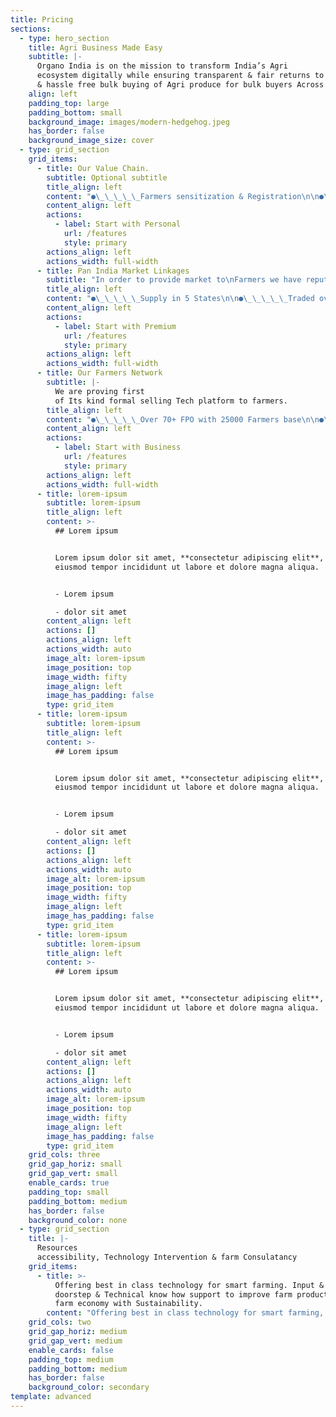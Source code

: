 ```yaml
---
title: Pricing
sections:
  - type: hero_section
    title: Agri Business Made Easy
    subtitle: |-
      Organo India is on the mission to transform India’s Agri
      ecosystem digitally while ensuring transparent & fair returns to farmers
      & hassle free bulk buying of Agri produce for bulk buyers Across India.
    align: left
    padding_top: large
    padding_bottom: small
    background_image: images/modern-hedgehog.jpeg
    has_border: false
    background_image_size: cover
  - type: grid_section
    grid_items:
      - title: Our Value Chain.
        subtitle: Optional subtitle
        title_align: left
        content: "●\_\_\_\_\_Farmers sensitization & Registration\n\n●\_\_\_\_\_Group Farming for better Economic growth\n\n●\_\_\_\_\_Accessibility of Agri Resources, New Technology & Consultancy \n\n●\_\_\_\_\_Farm Gate Value Addition comply with buyer requirement.\n\n●\_\_\_\_\_Access to Market Linkages Platform\n\n●\_\_\_\_\_End to End Supply Chain\n"
        content_align: left
        actions:
          - label: Start with Personal
            url: /features
            style: primary
        actions_align: left
        actions_width: full-width
      - title: Pan India Market Linkages
        subtitle: "In order to provide market to\nFarmers we have reputed offtakes\_across country to buy our produce on time on\nthe other hand buyers find themselves in secured environment to procure from organo India\_Platform."
        title_align: left
        content: "●\_\_\_\_\_Supply in 5 States\n\n●\_\_\_\_\_Traded over 300MT Agro commodity\n\n●\_\_\_\_\_Our Core products-Spices, Herbs, Super Foods, Exotic & rare products\n"
        content_align: left
        actions:
          - label: Start with Premium
            url: /features
            style: primary
        actions_align: left
        actions_width: full-width
      - title: Our Farmers Network
        subtitle: |-
          We are proving first
          of Its kind formal selling Tech platform to farmers.
        title_align: left
        content: "●\_\_\_\_\_Over 70+ FPO with 25000 Farmers base\n\n●\_\_\_\_\_Cultivates over 30000 Hectares land\n\n●\_\_\_\_\_12 State, 70 district\n\n●\_\_\_\_\_Over 40+ Agri Commodity cultivated\n"
        content_align: left
        actions:
          - label: Start with Business
            url: /features
            style: primary
        actions_align: left
        actions_width: full-width
      - title: lorem-ipsum
        subtitle: lorem-ipsum
        title_align: left
        content: >-
          ## Lorem ipsum


          Lorem ipsum dolor sit amet, **consectetur adipiscing elit**, sed do
          eiusmod tempor incididunt ut labore et dolore magna aliqua.


          - Lorem ipsum

          - dolor sit amet
        content_align: left
        actions: []
        actions_align: left
        actions_width: auto
        image_alt: lorem-ipsum
        image_position: top
        image_width: fifty
        image_align: left
        image_has_padding: false
        type: grid_item
      - title: lorem-ipsum
        subtitle: lorem-ipsum
        title_align: left
        content: >-
          ## Lorem ipsum


          Lorem ipsum dolor sit amet, **consectetur adipiscing elit**, sed do
          eiusmod tempor incididunt ut labore et dolore magna aliqua.


          - Lorem ipsum

          - dolor sit amet
        content_align: left
        actions: []
        actions_align: left
        actions_width: auto
        image_alt: lorem-ipsum
        image_position: top
        image_width: fifty
        image_align: left
        image_has_padding: false
        type: grid_item
      - title: lorem-ipsum
        subtitle: lorem-ipsum
        title_align: left
        content: >-
          ## Lorem ipsum


          Lorem ipsum dolor sit amet, **consectetur adipiscing elit**, sed do
          eiusmod tempor incididunt ut labore et dolore magna aliqua.


          - Lorem ipsum

          - dolor sit amet
        content_align: left
        actions: []
        actions_align: left
        actions_width: auto
        image_alt: lorem-ipsum
        image_position: top
        image_width: fifty
        image_align: left
        image_has_padding: false
        type: grid_item
    grid_cols: three
    grid_gap_horiz: small
    grid_gap_vert: small
    enable_cards: true
    padding_top: small
    padding_bottom: medium
    has_border: false
    background_color: none
  - type: grid_section
    title: |-
      Resources
      accessibility, Technology Intervention & farm Consulatancy
    grid_items:
      - title: >-
          Offering best in class technology for smart farming. Input & Seed at
          doorstep & Technical know how support to improve farm productivity &
          farm economy with Sustainability.
        content: "Offering best in class technology for smart farming, Inputs & Seed at doorstep & Technical know how support to inporve farm productivity & farm economy\_ with Sustainability.\n\n\n\n"
    grid_cols: two
    grid_gap_horiz: medium
    grid_gap_vert: medium
    enable_cards: false
    padding_top: medium
    padding_bottom: medium
    has_border: false
    background_color: secondary
template: advanced
---
```

